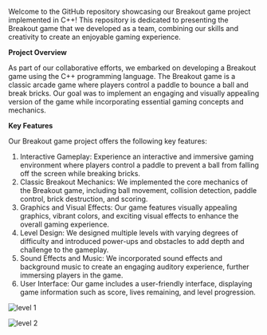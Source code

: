 Welcome to the GitHub repository showcasing our Breakout game project implemented in C++! This repository is dedicated to presenting the Breakout game that we developed as a team, combining our skills and creativity to create an enjoyable gaming experience.

**Project Overview**

As part of our collaborative efforts, we embarked on developing a Breakout game using the C++ programming language. The Breakout game is a classic arcade game where players control a paddle to bounce a ball and break bricks. Our goal was to implement an engaging and visually appealing version of the game while incorporating essential gaming concepts and mechanics.

**Key Features**

Our Breakout game project offers the following key features:

1. Interactive Gameplay: Experience an interactive and immersive gaming environment where players control a paddle to prevent a ball from falling off the screen while breaking bricks.
2. Classic Breakout Mechanics: We implemented the core mechanics of the Breakout game, including ball movement, collision detection, paddle control, brick destruction, and scoring.
3. Graphics and Visual Effects: Our game features visually appealing graphics, vibrant colors, and exciting visual effects to enhance the overall gaming experience.
4. Level Design: We designed multiple levels with varying degrees of difficulty and introduced power-ups and obstacles to add depth and challenge to the gameplay.
5. Sound Effects and Music: We incorporated sound effects and background music to create an engaging auditory experience, further immersing players in the game.
6. User Interface: Our game includes a user-friendly interface, displaying game information such as score, lives remaining, and level progression.

![level 1](/res/level1.png)

![level 2](/res/level2.png)
